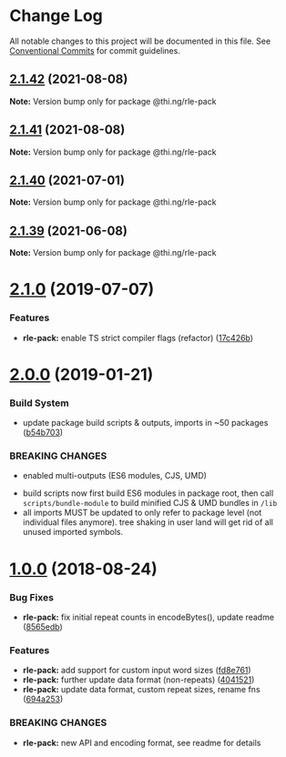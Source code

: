 # Change Log

All notable changes to this project will be documented in this file.
See [Conventional Commits](https://conventionalcommits.org) for commit guidelines.

## [2.1.42](https://github.com/thi-ng/umbrella/compare/@thi.ng/rle-pack@2.1.41...@thi.ng/rle-pack@2.1.42) (2021-08-08)

**Note:** Version bump only for package @thi.ng/rle-pack





## [2.1.41](https://github.com/thi-ng/umbrella/compare/@thi.ng/rle-pack@2.1.40...@thi.ng/rle-pack@2.1.41) (2021-08-08)

**Note:** Version bump only for package @thi.ng/rle-pack





## [2.1.40](https://github.com/thi-ng/umbrella/compare/@thi.ng/rle-pack@2.1.39...@thi.ng/rle-pack@2.1.40) (2021-07-01)

**Note:** Version bump only for package @thi.ng/rle-pack





## [2.1.39](https://github.com/thi-ng/umbrella/compare/@thi.ng/rle-pack@2.1.38...@thi.ng/rle-pack@2.1.39) (2021-06-08)

**Note:** Version bump only for package @thi.ng/rle-pack





# [2.1.0](https://github.com/thi-ng/umbrella/compare/@thi.ng/rle-pack@2.0.6...@thi.ng/rle-pack@2.1.0) (2019-07-07)

### Features

* **rle-pack:** enable TS strict compiler flags (refactor) ([17c426b](https://github.com/thi-ng/umbrella/commit/17c426b))

# [2.0.0](https://github.com/thi-ng/umbrella/compare/@thi.ng/rle-pack@1.0.8...@thi.ng/rle-pack@2.0.0) (2019-01-21)

### Build System

* update package build scripts & outputs, imports in ~50 packages ([b54b703](https://github.com/thi-ng/umbrella/commit/b54b703))

### BREAKING CHANGES

* enabled multi-outputs (ES6 modules, CJS, UMD)

- build scripts now first build ES6 modules in package root, then call
  `scripts/bundle-module` to build minified CJS & UMD bundles in `/lib`
- all imports MUST be updated to only refer to package level
  (not individual files anymore). tree shaking in user land will get rid of
  all unused imported symbols.

<a name="1.0.0"></a>
# [1.0.0](https://github.com/thi-ng/umbrella/compare/@thi.ng/rle-pack@0.2.24...@thi.ng/rle-pack@1.0.0) (2018-08-24)

### Bug Fixes

* **rle-pack:** fix initial repeat counts in encodeBytes(), update readme ([8565edb](https://github.com/thi-ng/umbrella/commit/8565edb))

### Features

* **rle-pack:** add support for custom input word sizes ([fd8e761](https://github.com/thi-ng/umbrella/commit/fd8e761))
* **rle-pack:** further update data format (non-repeats) ([4041521](https://github.com/thi-ng/umbrella/commit/4041521))
* **rle-pack:** update data format, custom repeat sizes, rename fns ([694a253](https://github.com/thi-ng/umbrella/commit/694a253))

### BREAKING CHANGES

* **rle-pack:** new API and encoding format, see readme
for details
